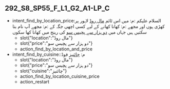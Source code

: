 ## 292_S8_SP55_F_L1_G2_A1-LP_C
* intent_find_by_location_price:السلام علیکم :م: میں اس ٹائم [مال روڈ](location) لاہور پر کھڑی ہوں اور مجھے :م: کھانا کھانے کے لیے کسی اچھی جگہ کے :م: مجھے آپ نام بتا سکتیں ہیں جہاں میں [دو ہزار سے پچیس سو](price) کی رینج میں کھانا کھا سکوں
	- slot{"location":"مال روڈ"}
	- slot{"price":"دو ہزار سے پچیس سو"}
	- action_find_by_location_and_price
* intent_find_by_cuisine::م: [چائنیز](cuisine) فوڈ
	- slot{"location":"مال روڈ"}
	- slot{"price":"دو ہزار سے پچیس سو"}
	- slot{"cuisine":"چائنیز"}
	- action_find_by_location_cuisine_price
	- action_restart